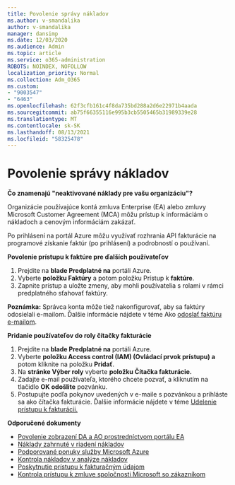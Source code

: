```yaml
---
title: Povolenie správy nákladov
ms.author: v-smandalika
author: v-smandalika
manager: dansimp
ms.date: 12/03/2020
ms.audience: Admin
ms.topic: article
ms.service: o365-administration
ROBOTS: NOINDEX, NOFOLLOW
localization_priority: Normal
ms.collection: Adm_O365
ms.custom:
- "9003547"
- "6463"
ms.openlocfilehash: 62f3cfb161c4f8da735bd288a2d6e22971b4aada
ms.sourcegitcommit: ab75f66355116e995b3cb5505465b31989339e28
ms.translationtype: MT
ms.contentlocale: sk-SK
ms.lasthandoff: 08/13/2021
ms.locfileid: "58325478"
---
```

# <a name="enable-cost-management"></a>Povolenie správy nákladov

**Čo znamenajú "neaktivované náklady pre vašu organizáciu"?**

Organizácie používajúce kontá zmluva Enterprise (EA) alebo zmluvy Microsoft Customer Agreement (MCA) môžu prístup k informáciám o nákladoch a cenovým informáciám zakázať.

Po prihlásení na portál Azure môžu využívať rozhrania API fakturácie na programové získanie faktúr (po prihlásení) a podrobností o používaní.

**Povolenie prístupu k faktúre pre ďalších používateľov**

1. Prejdite na **blade Predplatné na** portáli Azure.
2. Vyberte **položku Faktúry** a potom položku Prístup k **faktúre**.
3. Zapnite prístup a uložte zmeny, aby mohli používatelia s rolami v rámci predplatného sťahovať faktúry.

**Poznámka:** Správca konta môže tiež nakonfigurovať, aby sa faktúry odosielali e-mailom. Ďalšie informácie nájdete v téme Ako [odoslať faktúru e-mailom](https://docs.microsoft.com/azure/cost-management-billing/manage/download-azure-invoice-daily-usage-date?).

**Pridanie používateľov do roly čítačky fakturácie**

1. Prejdite na **blade Predplatné na** portáli Azure.
2. Vyberte **položku Access control (IAM) (Ovládací prvok prístupu) a** potom kliknite na položku **Pridať**.
3. Na **stránke Výber roly** vyberte **položku Čítačka fakturácie.**
4. Zadajte e-mail používateľa, ktorého chcete pozvať, a kliknutím na tlačidlo **OK odošlite** pozvánku.
5. Postupujte podľa pokynov uvedených v e-maile s pozvánkou a prihláste sa ako čítačka fakturácie. Ďalšie informácie nájdete v téme [Udelenie prístupu k fakturácii.](https://docs.microsoft.com/azure/cost-management-billing/manage/manage-billing-access?WT.mc_id=Portal-Microsoft_Azure_Support#opt-in)

**Odporučené dokumenty**

- [Povolenie zobrazení DA a AO prostredníctvom portálu EA](https://docs.microsoft.com/azure/cost-management-billing/costs/assign-access-acm-data?WT.mc_id=Portal-Microsoft_Azure_Support#enable-access-to-costs-in-the-ea-portal)
- [Náklady zahrnuté v riadení nákladov](https://docs.microsoft.com/azure/cost-management-billing/costs/understand-cost-mgt-data?WT.mc_id=Portal-Microsoft_Azure_Support#costs-included-in-cost-management)
- [Podporované ponuky služby Microsoft Azure](https://docs.microsoft.com/azure/cost-management-billing/costs/understand-cost-mgt-data?WT.mc_id=Portal-Microsoft_Azure_Support#supported-microsoft-azure-offers)
- [Kontrola nákladov v analýze nákladov](https://docs.microsoft.com/azure/cost-management-billing/costs/quick-acm-cost-analysis?WT.mc_id=Portal-Microsoft_Azure_Support&tabs=azure-portal#review-costs-in-cost-analysis)
- [Poskytnutie prístupu k fakturačným údajom](https://docs.microsoft.com/azure/cost-management-billing/manage/manage-billing-access?WT.mc_id=Portal-Microsoft_Azure_Support)
- [Kontrola prístupu k zmluve spoločnosti Microsoft so zákazníkom](https://docs.microsoft.com/azure/cost-management-billing/manage/download-azure-invoice-daily-usage-date?WT.mc_id=Portal-Microsoft_Azure_Support#check-access-to-a-microsoft-customer-agreement)






